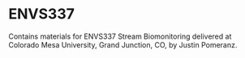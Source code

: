 # ENVS337
Contains materials for ENVS337 Stream Biomonitoring delivered at Colorado Mesa University, Grand Junction, CO, by Justin Pomeranz.
